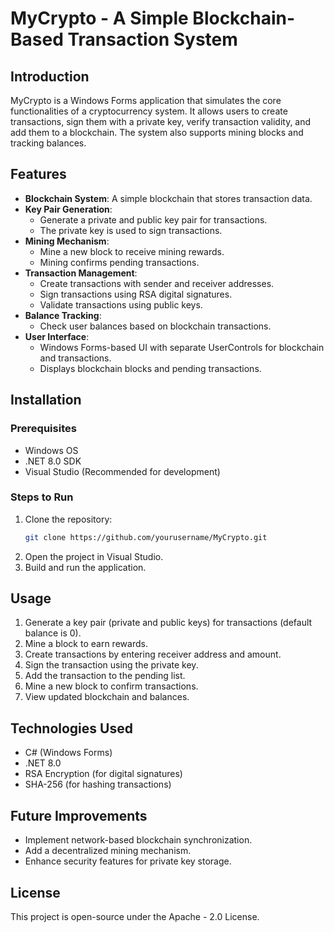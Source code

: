 # MyCrypto - A Simple Blockchain-Based Transaction System

## Introduction
MyCrypto is a Windows Forms application that simulates the core functionalities of a cryptocurrency system. It allows users to create transactions, sign them with a private key, verify transaction validity, and add them to a blockchain. The system also supports mining blocks and tracking balances.

## Features
- **Blockchain System**: A simple blockchain that stores transaction data.
- **Key Pair Generation**:
  - Generate a private and public key pair for transactions.
  - The private key is used to sign transactions.
- **Mining Mechanism**:
  - Mine a new block to receive mining rewards.
  - Mining confirms pending transactions.
- **Transaction Management**:
  - Create transactions with sender and receiver addresses.
  - Sign transactions using RSA digital signatures.
  - Validate transactions using public keys.
- **Balance Tracking**:
  - Check user balances based on blockchain transactions.
- **User Interface**:
  - Windows Forms-based UI with separate UserControls for blockchain and transactions.
  - Displays blockchain blocks and pending transactions.

## Installation
### Prerequisites
- Windows OS
- .NET 8.0 SDK
- Visual Studio (Recommended for development)

### Steps to Run
1. Clone the repository:
   ```sh
   git clone https://github.com/yourusername/MyCrypto.git
2. Open the project in Visual Studio.
3. Build and run the application.

## Usage

1. Generate a key pair (private and public keys) for transactions (default balance is 0).
2. Mine a block to earn rewards.
3. Create transactions by entering receiver address and amount.
4. Sign the transaction using the private key.
5. Add the transaction to the pending list.
6. Mine a new block to confirm transactions.
7. View updated blockchain and balances.

## Technologies Used
- C# (Windows Forms)
- .NET 8.0
- RSA Encryption (for digital signatures)
- SHA-256 (for hashing transactions)

## Future Improvements
- Implement network-based blockchain synchronization.
- Add a decentralized mining mechanism.
- Enhance security features for private key storage.

## License
This project is open-source under the Apache - 2.0 License.

